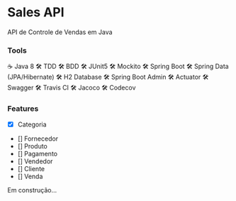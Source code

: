 # Sales API
API de Controle de Vendas em Java

### Tools

:coffee: Java 8
:hammer_and_wrench: TDD
:hammer_and_wrench: BDD
:hammer_and_wrench: JUnit5
:hammer_and_wrench: Mockito
:hammer_and_wrench: Spring Boot
:hammer_and_wrench: Spring Data (JPA/Hibernate)
:hammer_and_wrench: H2 Database
:hammer_and_wrench: Spring Boot Admin
:hammer_and_wrench: Actuator
:hammer_and_wrench: Swagger
:hammer_and_wrench: Travis CI
:hammer_and_wrench: Jacoco
:hammer_and_wrench: Codecov 

### Features  

- [X] Categoria
- [] Fornecedor
- [] Produto
- [] Pagamento
- [] Vendedor
- [] Cliente
- [] Venda

Em construção...
